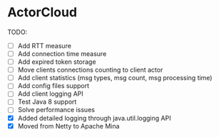 # ActorCloud

TODO:
- [ ] Add RTT measure
- [ ] Add connection time measure
- [ ] Add expired token storage
- [ ] Move clients connections counting to client actor
- [ ] Add client statistics (msg types, msg count, msg processing time)
- [ ] Add config files support
- [ ] Add client logging API
- [ ] Test Java 8 support
- [ ] Solve performance issues
- [x] Added detailed logging through java.util.logging API
- [x] Moved from Netty to Apache Mina